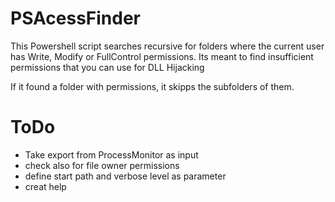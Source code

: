 # PSAcessFinder
 
This Powershell script searches recursive for folders where the current user has Write, Modify or FullControl permissions. Its meant to find insufficient permissions that you can use for DLL Hijacking

If it found a folder with permissions, it skipps the subfolders of them.



# ToDo
- Take export from ProcessMonitor as input
- check also for file owner permissions
- define start path and verbose level as parameter
- creat help